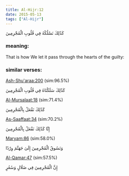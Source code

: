 ```yaml
---
title: Al-Hijr:12
date: 2015-05-13
tags: ["Al-Hijr"]
---
```

كَذَٰلِكَ نَسْلُكُهُ فِي قُلُوبِ الْمُجْرِمِينَ
### meaning: 
That is how We let it pass through the hearts of the guilty:
### similar verses: 

[Ash-Shu'araa:200](/26/200) (sim:96.5%)

كَذَٰلِكَ سَلَكْنَاهُ فِي قُلُوبِ الْمُجْرِمِينَ

[Al-Mursalaat:18](/77/18) (sim:71.4%)

كَذَٰلِكَ نَفْعَلُ بِالْمُجْرِمِينَ

[As-Saaffaat:34](/37/34) (sim:70.2%)

إِنَّا كَذَٰلِكَ نَفْعَلُ بِالْمُجْرِمِينَ

[Maryam:86](/19/86) (sim:58.0%)

وَنَسُوقُ الْمُجْرِمِينَ إِلَىٰ جَهَنَّمَ وِرْدًا

[Al-Qamar:47](/54/47) (sim:57.5%)

إِنَّ الْمُجْرِمِينَ فِي ضَلَالٍ وَسُعُرٍ
